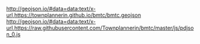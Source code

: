 http://geojson.io/#data=data:text/x-url,https://townplannerin.github.io/bmtc/bmtc.geojson
http://geojson.io/#data=data:text/x-url,https://raw.githubusercontent.com/Townplannerin/bmtc/master/js/pdjson_0.js

